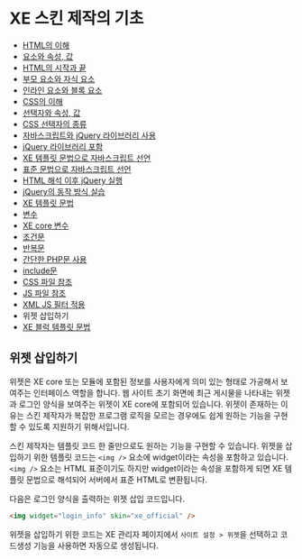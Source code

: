 # XE 스킨 제작의 기초

- [HTML의 이해](../../01_understand_html)
 - [요소와 속성, 값](../../01_understand_html/element_attribute_and_value)
 - [HTML의 시작과 끝](../../01_understand_html/start_and_end_of_html)
 - [부모 요소와 자식 요소](../../01_understand_html/parent_and_child_element)
 - [인라인 요소와 블록 요소](../../01_understand_html/inline_and_block_element)
- [CSS의 이해](../../02_understand_css)
 - [선택자와 속성, 값](../../02_understand_css/selector_attribute_and_value)
 - [CSS 선택자의 종류](../../02_understand_css/type_of_selector)
- [자바스크립트와 jQuery 라이브러리 사용](../../03_use_javascript_and_jquery)
 - [jQuery 라이브러리 포함](../../03_use_javascript_and_jquery/include_jquery)
 - [XE 템플릿 문법으로 자바스크립트 선언](../../03_use_javascript_and_jquery/init_javascript_with_template_grammar)
 - [표준 문법으로 자바스크립트 선언](../../03_use_javascript_and_jquery/init_javascript_with_standard_grammar)
 - [HTML 해석 이후 jQuery 실행](../../03_use_javascript_and_jquery/run_jquery_after_html_loading)
 - [jQuery의 동작 방식 실습](../../03_use_javascript_and_jquery/practice_jquery)
- [XE 템플릿 문법](../)
 - [변수](../variables)
 - [XE core 변수](../variables_of_xe_core)
 - [조건문](../condition_grammar)
 - [반복문](../loop_grammar)
 - [간단한 PHP문 사용](../use_php_grammar)
 - [include문](../include_grammar)
 - [CSS 파일 참조](../css_reference)
 - [JS 파일 참조](../js_reference)
 - [XML JS 필터 적용](../use_xml_js_filter)
 - 위젯 삽입하기
 - [XE 블럭 템플릿 문법](../block_template_grammar)

## 위젯 삽입하기

위젯은 XE core 또는 모듈에 포함된 정보를 사용자에게 의미 있는 형태로 가공해서 보여주는 인터페이스 역할을 합니다. 웹 사이트 초기 화면에 최근 게시물을 나타내는 위젯과 로그인 양식을 보여주는 위젯이 XE core에 포함되어 있습니다. 위젯이 존재하는 이유는 스킨 제작자가 복잡한 프로그램 로직을 모르는 경우에도 쉽게 원하는 기능을 구현할 수 있도록 지원하기 위해서입니다.

스킨 제작자는 템플릿 코드 한 줄만으로도 원하는 기능을 구현할 수 있습니다. 위젯을 삽입하기 위한 템플릿 코드는 `<img />` 요소에 widget이라는 속성을 포함하고 있습니다. `<img />` 요소는 HTML 표준이기도 하지만 widget이라는 속성을 포함하게 되면 XE 템플릿 문법으로 해석되어 서버에서 표준 HTML로 변환됩니다.

다음은 로그인 양식을 출력하는 위젯 삽입 코드입니다.

```html
<img widget="login_info" skin="xe_official" />
```

위젯을 삽입하기 위한 코드는 XE 관리자 페이지에서 `사이트 설정 > 위젯`을 선택하고 코드생성 기능을 사용하면 자동으로 생성됩니다.

